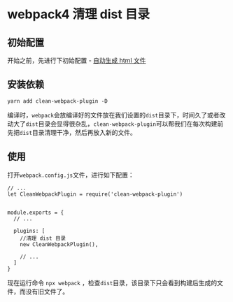 # webpack4 清理 dist 目录

## 初始配置

开始之前，先进行下初始配置 - [自动生成 html 文件](https://github.com/aimeefe/wepack4-demo/tree/master/demo02)

## 安装依赖

```
yarn add clean-webpack-plugin -D
```
编译时，`webpack`会放编译好的文件放在我们设置的`dist`目录下，时间久了或者改动大了`dist`目录会显得很杂乱，`clean-webpack-plugin`可以帮我们在每次构建前先把`dist`目录清理干净，然后再放入新的文件。

## 使用

打开`webpack.config.js`文件，进行如下配置：

```
// ...
let CleanWebpackPlugin = require('clean-webpack-plugin')


module.exports = {
  // ...
  
  plugins: [
    //清理 dist 目录
    new CleanWebpackPlugin(),
    
    // ...
  ]
}
```

现在运行命令 `npx webpack` ，检查`dist`目录，该目录下只会看到构建后生成的文件，而没有旧文件了。
